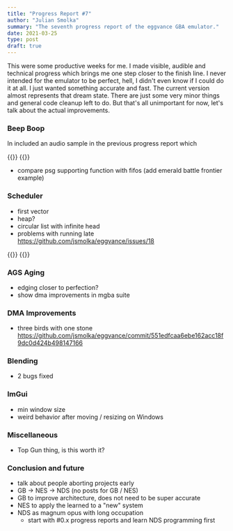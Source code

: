```yaml
---
title: "Progress Report #7"
author: "Julian Smolka"
summary: "The seventh progress report of the eggvance GBA emulator."
date: 2021-03-25
type: post
draft: true
---
```

This were some productive weeks for me. I made visible, audible and technical progress which brings me one step closer to the finish line. I never intended for the emulator to be perfect, hell, I didn't even know if I could do it at all. I just wanted something accurate and fast. The current version almost represents that dream state. There are just some very minor things and general code cleanup left to do. But that's all unimportant for now, let's talk about the actual improvements.

### Beep Boop

In included an audio sample in the previous progress report which

{{<flex>}}
  {{<audio src="eggvance/emerald-theme.mp3" caption="Audio 3: Pokémon Emerald intro theme">}}
{{</flex>}}

- compare psg supporting function with fifos (add emerald battle frontier example)

### Scheduler
- first vector
- heap?
- circular list with infinite head
- problems with running late https://github.com/jsmolka/eggvance/issues/18

{{<flex>}}
  {{<audio src="eggvance/gba-bios-metallic.mp3" caption="Audio 1: Metallic GBA BIOS">}}
  {{<audio src="eggvance/gba-bios.mp3" caption="Audio 2: Fixed GBA BIOS">}}
{{</flex>}}

### AGS Aging
- edging closer to perfection?
- show dma improvements in mgba suite

### DMA Improvements
- three birds with one stone https://github.com/jsmolka/eggvance/commit/551edfcaa6ebe162acc18f9dc0d424b498147166

### Blending
- 2 bugs fixed

### ImGui
- min window size
- weird behavior after moving / resizing on Windows

### Miscellaneous
- Top Gun thing, is this worth it?

### Conclusion and future
- talk about people aborting projects early
- GB -> NES -> NDS (no posts for GB / NES)
- GB to improve architecture, does not need to be super accurate
- NES to apply the learned to a "new" system
- NDS as magnum opus with long occupation
  - start with #0.x progress reports and learn NDS programming first
